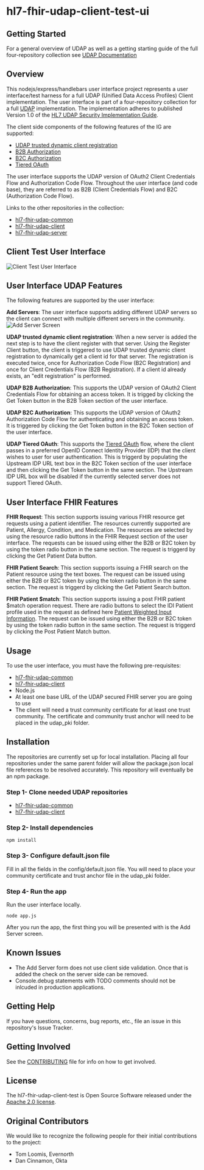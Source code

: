 # hl7-fhir-udap-client-test-ui

## Getting Started

For a general overview of UDAP as well as a getting starting guide of the full four-repository collection see [UDAP Documentation](https://github.com/Evernorth/hl7-fhir-udap-docs#readme)

## Overview

This nodejs/express/handlebars user interface project represents a user interface/test harness for a full UDAP (Unified Data Access Profiles) Client implementation. The user interface is part of a four-repository collection for a full [UDAP](https://www.udap.org/) implementation. The implementation adheres to published Version 1.0 of the [HL7 UDAP Security Implementation Guide](http://hl7.org/fhir/us/udap-security/STU1/).

The client side components of the following features of the IG are supported:
- [UDAP trusted dynamic client registration](http://hl7.org/fhir/us/udap-security/STU1//registration.html)
- [B2B Authorization](http://hl7.org/fhir/us/udap-security/STU1//b2b.html)
- [B2C Authorization](http://hl7.org/fhir/us/udap-security/STU1//consumer.html)
- [Tiered OAuth](http://hl7.org/fhir/us/udap-security/STU1//user.html)

The user interface supports the UDAP version of OAuth2 Client Credentials Flow and Authorization Code Flow. Throughout the user interface (and code base), they are referred to as B2B (Client Credentials Flow) and B2C (Authorization Code Flow).

Links to the other repositories in the collection:
- [hl7-fhir-udap-common](https://github.com/Evernorth/hl7-fhir-udap-common#readme)
- [hl7-fhir-udap-client](https://github.com/Evernorth/hl7-fhir-udap-client#readme)
- [hl7-fhir-udap-server](https://github.com/Evernorth/hl7-fhir-udap-server#readme)

## Client Test User Interface
![Client Test User Interface](./images/ClientUIFull.png)

## User Interface UDAP Features
The following features are supported by the user interface:

**Add Servers**: The user interface supports adding different UDAP servers so the client can connect with multiple different servers in the community.
![Add Server Screen](./images/AddServer.png)

**UDAP trusted dynamic client registration**: When a new server is added the next step is to have the client register with that server.  Using the Register Client button, the client is triggered to use UDAP trusted dynamic client registration to dynamically get a client id for that server. The registration is executed twice, once for Authorization Code Flow (B2C Registration) and once for Client Credentials Flow (B2B Registration). If a client id already exists, an "edit registration" is performed.

**UDAP B2B Authorization**: This supports the UDAP version of OAuth2 Client Credentials Flow for obtaining an access token. It is trigged by clicking the Get Token button in the B2B Token section of the user interface.

**UDAP B2C Authorization**: This supports the UDAP version of OAuth2 Authorization Code Flow for authenticating and obtaining an access token. It is triggered by clicking the Get Token button in the B2C Token section of the user interface.

**UDAP Tiered OAuth**: This supports the [Tiered OAuth](http://hl7.org/fhir/us/udap-security/STU1//user.html) flow, where the client passes in a preferred OpenID Connect Identity Provider (IDP) that the client wishes to user for user authentication. This is triggerd by populating the Upstream IDP URL text box in the B2C Token section of the user interface and then clicking the Get Token button in the same section. The Upstream IDP URL box will be disabled if the currently selected server does not support Tiered OAuth.

## User Interface FHIR Features

**FHIR Request**: This section supports issuing various FHIR resource get requests using a patient identifier. The resources currently supported are Patient, Allergy, Condition, and Medication. The resources are selected by using the resource radio buttons in the FHIR Request section of the user interface. The requests can be issued using either the B2B or B2C token by using the token radio button in the same section. The request is triggerd by clicking the Get Patient Data button.

**FHIR Patient Search**: This section supports issuing a FHIR search on the Patient resource using the text boxes. The request can be issued using either the B2B or B2C token by using the token radio button in the same section. The request is triggerd by clicking the Get Patient Search button.

**FHIR Patient $match**: This section supports issuing a post FHIR patient $match operation request. There are radio buttons to select the IDI Patient profile used in the request as defined here [Patient Weighted Input Information](http://hl7.org/fhir/us/identity-matching/2022May/patient-matching.html#patient-weighted-input-information). The request can be issued using either the B2B or B2C token by using the token radio button in the same section. The request is triggerd by clicking the Post Patient Match button.

## Usage

To use the user interface, you must have the following pre-requisites:

- [hl7-fhir-udap-common](https://github.com/Evernorth/hl7-fhir-udap-common#readme)
- [hl7-fhir-udap-client](https://github.com/Evernorth/hl7-fhir-udap-client#readme)
- Node.js
- At least one base URL of the UDAP secured FHIR server you are going to use
- The client will need a trust community certificate for at least one trust community.  The certificate and community trust anchor will need to be placed in the udap_pki folder.

## Installation

The repositories are currently set up for local installation. Placing all four repositories under the same parent folder will allow the package.json local file references to be resolved accurately. This repository will eventually be an npm package. 

### Step 1- Clone needed UDAP repositories
- [hl7-fhir-udap-common](https://github.com/Evernorth/hl7-fhir-udap-common#readme)
- [hl7-fhir-udap-client](https://github.com/Evernorth/hl7-fhir-udap-client#readme)

### Step 2- Install dependencies
```
npm install
```

### Step 3- Configure default.json file
Fill in all the fields in the config/default.json file. You will need to place your community certificate and trust anchor file in the udap_pki folder.

### Step 4- Run the app
Run the user interface locally.
```
node app.js
```

After you run the app, the first thing you will be presented with is the Add Server screen.  

## Known Issues
- The Add Server form does not use client side validation.  Once that is added the check on the server side can be removed.
- Console.debug statements with TODO comments should not be inlcuded in production applications.

## Getting Help

If you have questions, concerns, bug reports, etc., file an issue in this repository's Issue Tracker.

## Getting Involved

See the [CONTRIBUTING](CONTRIBUTING.md) file for info on how to get involved.

## License

The hl7-fhir-udap-client-test is Open Source Software released under the [Apache 2.0 license](https://www.apache.org/licenses/LICENSE-2.0.html).

## Original Contributors

We would like to recognize the following people for their initial contributions to the project: 
 - Tom Loomis, Evernorth
 - Dan Cinnamon, Okta